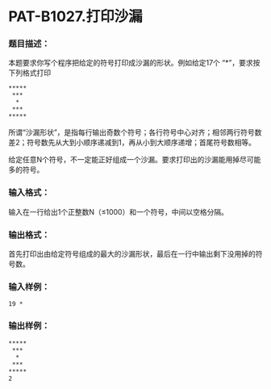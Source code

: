 # PAT-B1027.打印沙漏



### 题目描述：

本题要求你写个程序把给定的符号打印成沙漏的形状。例如给定17个 “*”，要求按下列格式打印

``` in
*****
 ***
  *
 *** 
*****
```

所谓“沙漏形状”，是指每行输出奇数个符号；各行符号中心对齐；相邻两行符号数差2；符号数先从大到小顺序递减到1，再从小到大顺序递增；首尾符号数相等。

给定任意N个符号，不一定能正好组成一个沙漏。要求打印出的沙漏能用掉尽可能多的符号。



### 输入格式：

输入在一行给出1个正整数N（≤1000）和一个符号，中间以空格分隔。

### 输出格式：

首先打印出由给定符号组成的最大的沙漏形状，最后在一行中输出剩下没用掉的符号数。



### 输入样例：

``` in
19 *
```

### 输出样例：

``` out
*****
 ***
  *
 ***
*****
2
```


